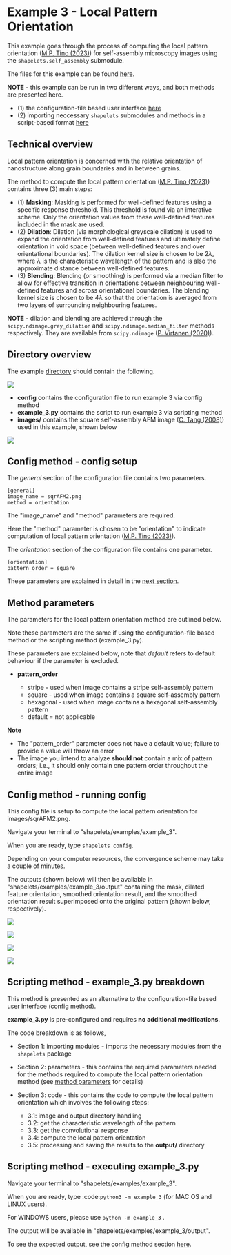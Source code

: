# Example 3 - Local Pattern Orientation

This example goes through the process of computing the local pattern orientation ([M.P. Tino (2023)](REFTINO)) for self-assembly microscopy images using the ``shapelets.self_assembly`` submodule.

The files for this example can be found [here](https://github.com/mptino/shapelets/tree/742a88022330a6e18dc91b6a0dfe119c2d41da89/examples/example_3).

**NOTE** - this example can be run in two different ways, and both methods are presented here.
* (1) the configuration-file based user interface [here](#config-method---config-setup)
* (2) importing neccessary ``shapelets`` submodules and methods in a script-based format [here](#scripting-method---example_3py-breakdown)


## Technical overview

Local pattern orientation is concerned with the relative orientation of nanostructure along grain boundaries and in between grains.

The method to compute the local pattern orientation ([M.P. Tino (2023)](REFTINO)) contains three (3) main steps:

* (1) **Masking**: Masking is performed for well-defined features using a specific response threshold. This threshold is found via an interative scheme. Only the orientation values from these well-defined features included in the mask are used.
* (2) **Dilation**: Dilation (via morphological greyscale dilation) is used to expand the orientation from well-defined features and ultimately define orientation in void space (between well-defined features and over orientational boundaries). The dilation kernel size is chosen to be $2\lambda$, where $\lambda$ is the characteristic wavelength of the pattern and is also the approximate distance between well-defined features. 
* (3) **Blending**: Blending (or smoothing) is performed via a median filter to allow for effective transition in orientations between neighbouring well-defined features and across orientational boundaries. The blending kernel size is chosen to be $4\lambda$ so that the orientation is averaged from two layers of surrounding neighbouring features.

**NOTE** - dilation and blending are achieved through the ``scipy.ndimage.grey_dilation`` and ``scipy.ndimage.median_filter`` methods respectively. They are available from ``scipy.ndimage`` ([P. Virtanen (2020)](https://doi.org/10.1038/s41592-019-0686-2)).


## Directory overview

The example [directory](https://github.com/mptino/shapelets/tree/742a88022330a6e18dc91b6a0dfe119c2d41da89/examples/example_3) should contain the following.

![](images/example_3_dir.png)

* **config** contains the configuration file to run example 3 via config method
* **example_3.py** contains the script to run example 3 via scripting method
* **images/** contains the square self-assembly AFM image ([C. Tang (2008)](https://doi.org/10.1126/science.1162950)) used in this example, shown below

![](images/sqrAFM2.png)


## Config method - config setup

The *general* section of the configuration file contains two parameters. 

	[general]
	image_name = sqrAFM2.png
	method = orientation

The "image_name" and "method" parameters are required.

Here the "method" parameter is chosen to be "orientation" to indicate computation of local pattern orientation ([M.P. Tino (2023)](REFTINO)).

The *orientation* section of the configuration file contains one parameter.

	[orientation]
	pattern_order = square

These parameters are explained in detail in the [next section](#method-parameters).


## Method parameters

The parameters for the local pattern orientation method are outlined below.

Note these parameters are the same if using the configuration-file based method or the scripting method (example_3.py). 

These parameters are explained below, note that *default* refers to default behaviour if the parameter is excluded.

* **pattern_order**

	* stripe - used when image contains a stripe self-assembly pattern
	* square - used when image contains a square self-assembly pattern
	* hexagonal - used when image contains a hexagonal self-assembly pattern
	* default = not applicable

**Note**

* The "pattern_order" parameter does not have a default value; failure to provide a value will throw an error
* The image you intend to analyze **should not** contain a mix of pattern orders; i.e., it should only contain one pattern order throughout the entire image


## Config method - running config

This config file is setup to compute the local pattern orientation for images/sqrAFM2.png.

Navigate your terminal to "shapelets/examples/example_3". 

When you are ready, type ``shapelets config``.

Depending on your computer resources, the convergence scheme may take a couple of minutes.

The outputs (shown below) will then be available in "shapelets/examples/example_3/output" containing the mask, dilated feature orientation, smoothed orientation result, and the smoothed orientation result superimposed onto the original pattern (shown below, respectively).

![](images/sqrAFM2_orientation_maskedresp.png)

![](images/sqrAFM2_orientation_dilate.png)

![](images/sqrAFM2_orientation_blend.png)

![](images/sqrAFM2_orientation_overlay.png)


## Scripting method - example_3.py breakdown

This method is presented as an alternative to the configuration-file based user interface (config method).

**example_3.py** is pre-configured and requires **no additional modifications**.

The code breakdown is as follows,

* Section 1: importing modules - imports the necessary modules from the ``shapelets`` package
* Section 2: parameters - this contains the required parameters needed for the methods required to compute the local pattern orientation method (see [method parameters](#method-parameters) for details)
* Section 3: code - this contains the code to compute the local pattern orientation which involves the following steps:

	* 3.1: image and output directory handling
	* 3.2: get the characteristic wavelength of the pattern
	* 3.3: get the convolutional response 
	* 3.4: compute the local pattern orientation
	* 3.5: processing and saving the results to the **output/** directory 


## Scripting method - executing example_3.py

Navigate your terminal to "shapelets/examples/example_3". 

When you are ready, type :code:`python3 -m example_3` (for MAC OS and LINUX users).

For WINDOWS users, please use ``python -m example_3`` .

The output will be available in "shapelets/examples/example_3/output".

To see the expected output, see the config method section [here](#config-method---running-config).
